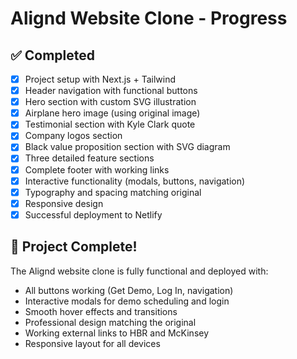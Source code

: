 # Alignd Website Clone - Progress

## ✅ Completed
- [x] Project setup with Next.js + Tailwind
- [x] Header navigation with functional buttons
- [x] Hero section with custom SVG illustration
- [x] Airplane hero image (using original image)
- [x] Testimonial section with Kyle Clark quote
- [x] Company logos section
- [x] Black value proposition section with SVG diagram
- [x] Three detailed feature sections
- [x] Complete footer with working links
- [x] Interactive functionality (modals, buttons, navigation)
- [x] Typography and spacing matching original
- [x] Responsive design
- [x] Successful deployment to Netlify

## 🎉 Project Complete!
The Alignd website clone is fully functional and deployed with:
- All buttons working (Get Demo, Log In, navigation)
- Interactive modals for demo scheduling and login
- Smooth hover effects and transitions
- Professional design matching the original
- Working external links to HBR and McKinsey
- Responsive layout for all devices
